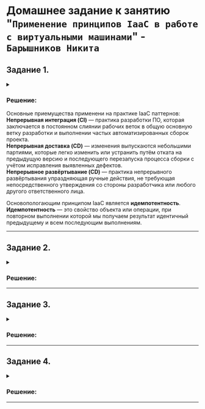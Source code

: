 # Домашнее задание к занятию "`Применение принципов IaaC в работе с виртуальными машинами`" - `Барышников Никита`


## Задание 1.
<details>
	<summary></summary>
      <br>

- Опишите основные преимущества применения на практике IaaC-паттернов.
- Какой из принципов IaaC является основополагающим?

</details>

### Решение:

Основные приемущества применени на практике IaaC паттернов:  
**Непрерывная интеграция (CI)** — практика разработки ПО, которая заключается в постоянном слиянии рабочих веток в общую основную ветку разработки и выполнении частых автоматизированных сборок проекта.  
**Непрерывная доставка (CD)** — изменения выпускаются небольшими партиями, которые легко изменить или устранить путём отката на предыдущую версию и последующего перезапуска процесса сборки с учётом исправления выявленных дефектов.  
**Непрерывное развёртывание (CD)** — практика непрерывного развёртывания упраздняющая ручные действия, не требующая непосредственного утверждения со стороны разработчика или любого другого ответственного лица.

Основопологающим принципом IaaC является **идемпотентность**.  
**Идемпотентность** — это свойство объекта или операции, при повторном выполнении которой мы получаем результат идентичный предыдущему и всем последующим выполнениям.

---

## Задание 2.
<details>
	<summary></summary>
      <br>

- Чем Ansible выгодно отличается от других систем управление конфигурациями?
- Какой, на ваш взгляд, метод работы систем конфигурации более надёжный — push или pull?

</details>

### Решение:



---

## Задание 3.
<details>
	<summary></summary>
      <br>

Установите на личный компьютер:

- VirtualBox ([ссылка для установки](https://www.virtualbox.org/)),
- Vagrant ([ссылка для установки](https://github.com/netology-code/devops-materials)),
- Terraform ([ссылка для установки](https://github.com/netology-code/devops-materials/blob/master/README.md)),
- Ansible.

*Приложите вывод команд установленных версий каждой из программ, оформленный в Markdown.*

</details>

### Решение:



---

## Задание 4.
<details>
	<summary></summary>
      <br>

Воспроизведите практическую часть лекции самостоятельно.

- Создайте виртуальную машину.
- Зайдите внутрь ВМ, убедитесь, что Docker установлен с помощью команды
```
docker ps,
```
Vagrantfile из лекции и код ansible находятся в [папке](https://github.com/netology-code/virt-homeworks/tree/virt-11/05-virt-02-iaac/src).

Примечание. Если Vagrant выдаёт ошибку:
```
URL: ["https://vagrantcloud.com/bento/ubuntu-20.04"]     
Error: The requested URL returned error: 404:
```

выполните следующие действия:

1. Скачайте с [сайта](https://app.vagrantup.com/bento/boxes/ubuntu-20.04) файл-образ "bento/ubuntu-20.04".
2. Добавьте его в список образов Vagrant: "vagrant box add bento/ubuntu-20.04 <путь к файлу>".

*Приложите скриншоты в качестве решения на эту задачу.*

</details>

### Решение:



---